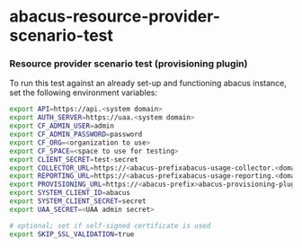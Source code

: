 abacus-resource-provider-scenario-test
===

### Resource provider scenario test (provisioning plugin)

To run this test against an already set-up and functioning abacus instance, set the following environment variables:

```bash
export API=https://api.<system domain>
export AUTH_SERVER=https://uaa.<system domain>
export CF_ADMIN_USER=admin
export CF_ADMIN_PASSWORD=password
export CF_ORG=<organization to use>
export CF_SPACE=<space to use for testing>
export CLIENT_SECRET=test-secret
export COLLECTOR_URL=https://<abacus-prefixabacus-usage-collector.<domain>
export REPORTING_URL=https://<abacus-prefixabacus-usage-reporting.<domain>
export PROVISIONING_URL=https://<abacus-prefix>abacus-provisioning-plugin.<domain>
export SYSTEM_CLIENT_ID=abacus
export SYSTEM_CLIENT_SECRET=secret
export UAA_SECRET=<UAA admin secret>

# optional; set if self-signed certificate is used
export SKIP_SSL_VALIDATION=true
```
